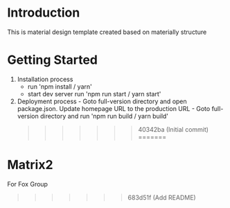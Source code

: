 

# Introduction

This is material design template created based on materially structure

# Getting Started

1. Installation process
    - run 'npm install / yarn'
    - start dev server run 'npm run start / yarn start'
2. Deployment process - Goto full-version directory and open package.json. Update homepage URL to the production URL - Goto full-version directory and run 'npm run build / yarn build'
    > > > > > > > 40342ba (Initial commit)
=======
# Matrix2
For Fox Group
>>>>>>> 683d51f (Add README)
